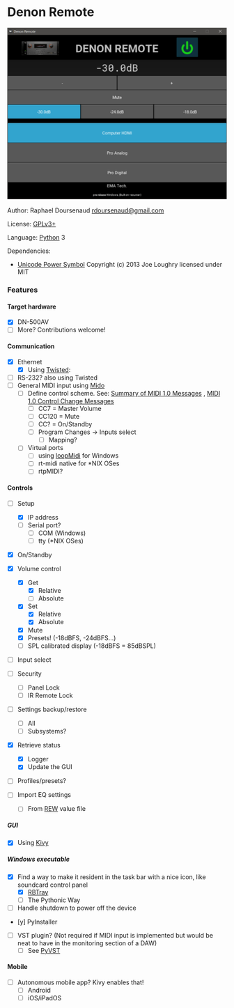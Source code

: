 Denon Remote
============

![Screenshot](screenshot-v0.2.0.png)

Author: Raphael Doursenaud <rdoursenaud@gmail.com>

License: [GPLv3+](LICENSE)

Language: [Python](https://python.org) 3

Dependencies:

- [Unicode Power Symbol](https://unicodepowersymbol.com/) Copyright (c) 2013 Joe Loughry licensed under MIT

### Features

#### Target hardware

- [x] DN-500AV
- [ ] More? Contributions welcome!

#### Communication

- [x] Ethernet
    - [x] Using [Twisted](https://twistedmatrix.com):
- [ ] RS-232? also using Twisted
- [ ] General MIDI input using [Mido](https://mido.readthedocs.io/en/latest/)
    - [ ] Define control scheme.
      See: [Summary of MIDI 1.0 Messages](https://www.midi.org/specifications-old/item/table-1-summary-of-midi-message)
      , [MIDI 1.0 Control Change Messages](https://www.midi.org/specifications-old/item/table-3-control-change-messages-data-bytes-2)
        - [ ] CC7 = Master Volume
        - [ ] CC120 = Mute
        - [ ] CC? = On/Standby
        - [ ] Program Changes -> Inputs select
            - [ ] Mapping?
    - [ ] Virtual ports
        - [ ] using [loopMidi](http://www.tobias-erichsen.de/software/loopmidi.html) for Windows
        - [ ] rt-midi native for *NIX OSes
        - [ ] rtpMIDI?

#### Controls

- [ ] Setup
    - [x] IP address
    - [ ] Serial port?
        - [ ] COM (Windows)
        - [ ] tty (*NIX OSes)
- [x] On/Standby
- [x] Volume control
    - [x] Get
        - [x] Relative
        - [ ] Absolute
    - [x] Set
        - [x] Relative
        - [x] Absolute
    - [x] Mute
    - [x] Presets! (-18dBFS, -24dBFS…)
    - [ ] SPL calibrated display (-18dBFS = 85dBSPL)
- [ ] Input select
- [ ] Security
    - [ ] Panel Lock
    - [ ] IR Remote Lock
- [ ] Settings backup/restore
    - [ ] All
    - [ ] Subsystems?

- [x] Retrieve status
    - [x] Logger
    - [x] Update the GUI

- [ ] Profiles/presets?

- [ ] Import EQ settings
    - [ ] From [REW](https://www.roomeqwizard.com/) value file

##### GUI

- [x] Using [Kivy](https://kivy.org)

##### Windows executable

- [x] Find a way to make it resident in the task bar with a nice icon, like soundcard control panel
    - [x] [RBTray](https://sourceforge.net/projects/rbtray/files/latest/download)
    - [ ] The Pythonic Way
- [ ] Handle shutdown to power off the device
- [y] PyInstaller
- [ ] VST plugin? (Not required if MIDI input is implemented but would be neat to have in the monitoring section of a
  DAW)
    - [ ] See [PyVST](https://pypi.org/project/pyvst/)

#### Mobile

- [ ] Autonomous mobile app? Kivy enables that!
    - [ ] Android
    - [ ] iOS/iPadOS